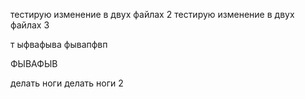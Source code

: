 
тестирую изменение в двух файлах 2
тестирую изменение в двух файлах 3

т
ыфвафыва
фывапфвп


ФЫВАФЫВ

делать ноги
делать ноги 2
